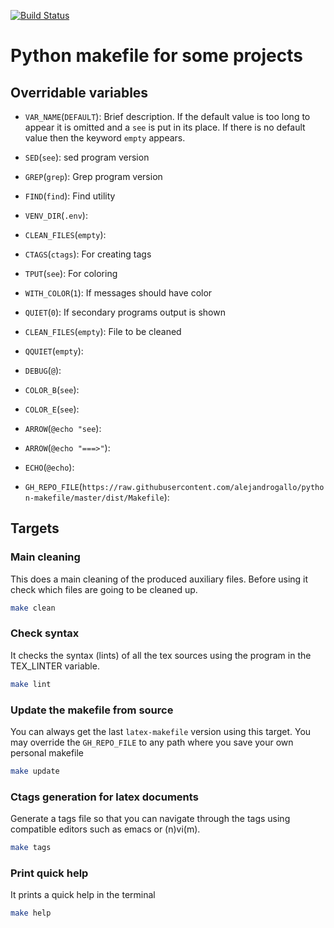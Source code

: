 
[![Build Status](https://travis-ci.org/alejandrogallo/python-makefile.svg?branch=master)](https://travis-ci.org/alejandrogallo/python-makefile)

# Python makefile for some projects #




## Overridable variables ##
  * `VAR_NAME`(`DEFAULT`):  Brief description. If the default value is too long to appear it is
    omitted and a `see` is put in its place.  If there is no default value then
    the keyword `empty` appears.
    
  * `SED`(`see`): sed program version
  * `GREP`(`grep`): Grep program version
  * `FIND`(`find`): Find utility
  * `VENV_DIR`(`.env`): 
  * `CLEAN_FILES`(`empty`): 
  * `CTAGS`(`ctags`): For creating tags
  * `TPUT`(`see`): For coloring
  * `WITH_COLOR`(`1`): If messages should have color
  * `QUIET`(`0`): If secondary programs output is shown
  * `CLEAN_FILES`(`empty`): File to be cleaned
  * `QQUIET`(`empty`): 
  * `DEBUG`(`@`): 
  * `COLOR_B`(`see`): 
  * `COLOR_E`(`see`): 
  * `ARROW`(`@echo "see`): 
  * `ARROW`(`@echo "===>"`): 
  * `ECHO`(`@echo`): 
  * `GH_REPO_FILE`(`https://raw.githubusercontent.com/alejandrogallo/python-makefile/master/dist/Makefile`): 



## Targets ##
### Main cleaning ###


This does a main cleaning of the produced auxiliary files.  Before using it
check which files are going to be cleaned up.

```bash 
make clean
```
### Check syntax ###


It checks the syntax (lints) of all the tex sources using the program in the
TEX_LINTER variable.

```bash 
make lint
```
### Update the makefile from source ###


You can always get the  last `latex-makefile` version using this target.
You may override the `GH_REPO_FILE` to  any path where you save your own
personal makefile

```bash 
make update
```
### Ctags generation for latex documents ###


Generate a tags  file so that you can navigate  through the tags using
compatible editors such as emacs or (n)vi(m).

```bash 
make tags
```
### Print quick help ###


It prints a quick help in the terminal
```bash 
make help
```
